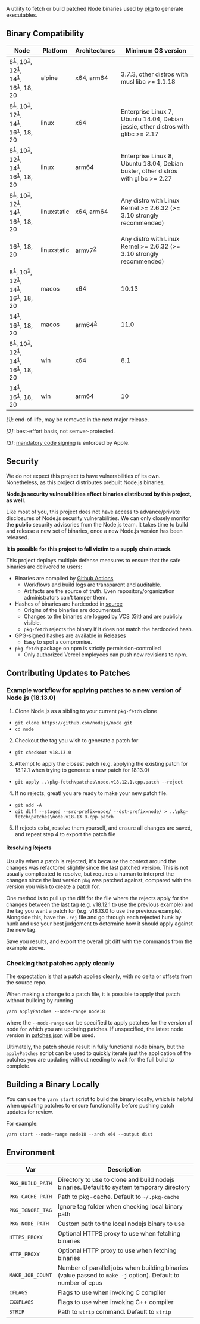 

A utility to fetch or build patched Node binaries used by [pkg](https://github.com/sunjingyun/pkg) to generate executables.

## Binary Compatibility

| Node                                                                              | Platform    | Architectures             | Minimum OS version                                                                |
| --------------------------------------------------------------------------------- | ----------- | ------------------------- | --------------------------------------------------------------------------------- |
| 8<sup>[1](#fn1)</sup>, 10<sup>[1](#fn1)</sup>, 12<sup>[1](#fn1)</sup>, 14<sup>[1](#fn1)</sup>, 16<sup>[1](#fn1)</sup>, 18, 20 | alpine      | x64, arm64                | 3.7.3, other distros with musl libc >= 1.1.18                                     |
| 8<sup>[1](#fn1)</sup>, 10<sup>[1](#fn1)</sup>, 12<sup>[1](#fn1)</sup>, 14<sup>[1](#fn1)</sup>, 16<sup>[1](#fn1)</sup>, 18, 20 | linux       | x64                       | Enterprise Linux 7, Ubuntu 14.04, Debian jessie, other distros with glibc >= 2.17 |
| 8<sup>[1](#fn1)</sup>, 10<sup>[1](#fn1)</sup>, 12<sup>[1](#fn1)</sup>, 14<sup>[1](#fn1)</sup>, 16<sup>[1](#fn1)</sup>, 18, 20 | linux       | arm64                     | Enterprise Linux 8, Ubuntu 18.04, Debian buster, other distros with glibc >= 2.27 |
| 8<sup>[1](#fn1)</sup>, 10<sup>[1](#fn1)</sup>, 12<sup>[1](#fn1)</sup>, 14<sup>[1](#fn1)</sup>, 16<sup>[1](#fn1)</sup>, 18, 20 | linuxstatic | x64, arm64                | Any distro with Linux Kernel >= 2.6.32 (>= 3.10 strongly recommended)             |
| 16<sup>[1](#fn1)</sup>, 18, 20                                                                            | linuxstatic | armv7<sup>[2](#fn2)</sup> | Any distro with Linux Kernel >= 2.6.32 (>= 3.10 strongly recommended)             |
| 8<sup>[1](#fn1)</sup>, 10<sup>[1](#fn1)</sup>, 12<sup>[1](#fn1)</sup>, 14<sup>[1](#fn1)</sup>, 16<sup>[1](#fn1)</sup>, 18, 20 | macos       | x64                       | 10.13                                                                             |
| 14<sup>[1](#fn1)</sup>, 16<sup>[1](#fn1)</sup>, 18, 20                                                                        | macos       | arm64<sup>[3](#fn3)</sup> | 11.0                                                                              |
| 8<sup>[1](#fn1)</sup>, 10<sup>[1](#fn1)</sup>, 12<sup>[1](#fn1)</sup>, 14<sup>[1](#fn1)</sup>, 16<sup>[1](#fn1)</sup>, 18, 20 | win         | x64                       | 8.1                                                                               |
| 14<sup>[1](#fn1)</sup>, 16<sup>[1](#fn1)</sup>, 18, 20                                                                        | win         | arm64                     | 10                                                                                |

<em id="fn1">[1]</em>: end-of-life, may be removed in the next major release.

<em id="fn2">[2]</em>: best-effort basis, not semver-protected.

<em id="fn3">[3]</em>: [mandatory code signing](https://developer.apple.com/documentation/macos-release-notes/macos-big-sur-11_0_1-universal-apps-release-notes) is enforced by Apple.

## Security

We do not expect this project to have vulnerabilities of its own. Nonetheless, as this project distributes prebuilt Node.js binaries,

**Node.js security vulnerabilities affect binaries distributed by this project, as well.**

Like most of you, this project does not have access to advance/private disclosures of Node.js security vulnerabilities. We can only closely monitor the **public** security advisories from the Node.js team. It takes time to build and release a new set of binaries, once a new Node.js version has been released.

**It is possible for this project to fall victim to a supply chain attack.**

This project deploys multiple defense measures to ensure that the safe binaries are delivered to users:

- Binaries are compiled by [Github Actions](https://github.com/yao-pkg/pkg-fetch/actions)
  - Workflows and build logs are transparent and auditable.
  - Artifacts are the source of truth. Even repository/organization administrators can't tamper them.
- Hashes of binaries are hardcoded in [source](https://github.com/yao-pkg/pkg-fetch/blob/HEAD/lib/expected.ts)
  - Origins of the binaries are documented.
  - Changes to the binaries are logged by VCS (Git) and are publicly visible.
  - `pkg-fetch` rejects the binary if it does not match the hardcoded hash.
- GPG-signed hashes are available in [Releases](https://github.com/yao-pkg/pkg-fetch/releases)
  - Easy to spot a compromise.
- `pkg-fetch` package on npm is strictly permission-controlled
  - Only authorized Vercel employees can push new revisions to npm.

## Contributing Updates to Patches

### Example workflow for applying patches to a new version of Node.js (18.13.0)

1. Clone Node.js as a sibling to your current `pkg-fetch` clone

- `git clone https://github.com/nodejs/node.git`
- `cd node`

2. Checkout the tag you wish to generate a patch for

- `git checkout v18.13.0`

3. Attempt to apply the closest patch (e.g. applying the existing patch for
   18.12.1 when trying to generate a new patch for 18.13.0)

- `git apply ..\pkg-fetch\patches\node.v18.12.1.cpp.patch --reject`

4. If no rejects, great! you are ready to make your new patch file.

- `git add -A`
- `git diff --staged --src-prefix=node/ --dst-prefix=node/ > ..\pkg-fetch\patches\node.v18.13.0.cpp.patch`

5. If rejects exist, resolve them yourself, and ensure all changes are saved,
   and repeat step 4 to export the patch file

#### Resolving Rejects

Usually when a patch is rejected, it's because the context around the changes
was refactored slightly since the last patched version. This is not usually
complicated to resolve, but requires a human to interpret the changes since the
last version `pkg` was patched against, compared with the version you wish to
create a patch for.

One method is to pull up the diff for the file where the rejects apply for the
changes between the last tag (e.g. v18.12.1 to use the previous example) and the
tag you want a patch for (e.g. v18.13.0 to use the previous example). Alongside
this, have the `.rej` file and go through each rejected hunk by hunk and use
your best judgement to determine how it should apply against the new tag.

Save you results, and export the overall git diff with the commands from the
example above.

### Checking that patches apply cleanly

The expectation is that a patch applies cleanly, with no delta or offsets from
the source repo.

When making a change to a patch file, it is possible to apply that patch without
building by running

`yarn applyPatches --node-range node18`

where the `--node-range` can be specified to apply patches for the version of
node for which you are updating patches. If unspecified, the latest node version
in [patches.json](./patches/patches.json) will be used.

Ultimately, the patch should result in fully functional node binary, but the
`applyPatches` script can be used to quickly iterate just the application of
the patches you are updating without needing to wait for the full build to
complete.

## Building a Binary Locally

You can use the `yarn start` script to build the binary locally, which is helpful
when updating patches to ensure functionality before pushing patch updates for
review.

For example:

`yarn start --node-range node18 --arch x64 --output dist`

## Environment

| Var              | Description                                                                                                  |
| ---------------- | ------------------------------------------------------------------------------------------------------------ |
| `PKG_BUILD_PATH` | Directory to use to clone and build nodejs binaries. Default to system temporary directory                   |
| `PKG_CACHE_PATH` | Path to pkg-cache. Default to `~/.pkg-cache`                                                                 |
| `PKG_IGNORE_TAG` | Ignore tag folder when checking local binary path                                                            |
| `PKG_NODE_PATH`  | Custom path to the local nodejs binary to use                                                                |
| `HTTPS_PROXY`    | Optional HTTPS proxy to use when fetching binaries                                                           |
| `HTTP_PROXY`     | Optional HTTP proxy to use when fetching binaries                                                            |
| `MAKE_JOB_COUNT` | Number of parallel jobs when building binaries (value passed to `make -j` option). Default to number of cpus |
| `CFLAGS`         | Flags to use when invoking C compiler                                                                        |
| `CXXFLAGS`       | Flags to use when invoking C++ compiler                                                                      |
| `STRIP`          | Path to `strip` command. Default to `strip`                                                                  |
